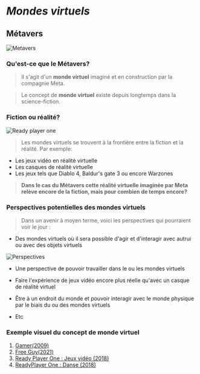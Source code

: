 # *Mondes virtuels*

## Métavers

![Metavers](https://www.conversationnel.fr/wp-content/uploads/2021/12/iStock-1348369701.jpg)

### Qu'est-ce que le Métavers?

>Il s'agit d'un **monde virtuel** imaginé et en construction par la compagnie Meta.

>Le concept de **monde virtuel** existe depuis longtemps dans la science-fiction.

### Fiction ou réalité?

![Ready player one](https://media2.giphy.com/media/nk02Bkc0hjhSxlITby/giphy.gif?cid=ecf05e47i5tcqmirfwatzi8b0eicz2x3jd8flaiobzw9s46g&ep=v1_gifs_search&rid=giphy.gif&ct=g)

> Les mondes virtuels se trouvent à la frontière entre la fiction et la réalité.
> Par exemple:
- Les jeux vidéo en réalité virtuelle
- Les casques de réalité virtuelle
- Les jeux tels que Diablo 4, Baldur's gate 3 ou encore Warzones

 >**Dans le cas du Métavers cette réalité virtuelle imaginée par Meta relève encore de la fiction, mais pour combien de temps encore?**

### Perspectives potentielles des mondes virtuels

> Dans un avenir à moyen terme, voici les perspectives qui pourraient voir le jour :

- Des mondes virtuels où il sera possible d'agir et d'interagir avec autrui ou avec des objets virtuels

 ![Perspectives](https://media0.giphy.com/media/edYECR1BK12ATbJ69S/giphy.gif?cid=ecf05e47k9wvr938ddpngp0s4op5ca6a8x2y13nnc3thufqu&ep=v1_gifs_search&rid=giphy.gif&ct=g)
  
- Une perspective de pouvoir travailler dans le ou les mondes virtuels
  
- Faire l'expérience de jeux vidéo encore plus réelle qu'avec un casque de réalité virtuel

- Être à un endroit du monde et pouvoir interagir avec le monde physique par le biais du ou des mondes virtuels

- Etc

### Exemple visuel du concept de monde virtuel

1. [Gamer(2009)](https://www.youtube.com/watch?v=Cn3iDcKK1ec)
2. [Free Guy(2021)](https://www.youtube.com/watch?v=X2m-08cOAbc)
3. [Ready Player One : Jeux vidéo (2018)](https://www.youtube.com/watch?v=vpz7g4rm6Ts)
4. [ReadyPlayer One : Danse (2018)](https://www.youtube.com/watch?v=phI8r4vv8O4)

